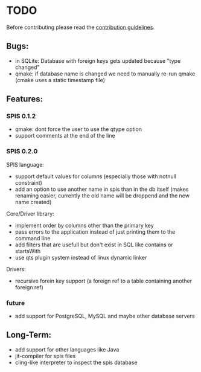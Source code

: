 # TODO

Before contributing please read the [contribution guidelines](./Contribution.md).

## Bugs:

- in SQLite: Database with foreign keys gets updated because "type changed"
- qmake: if database name is changed we need to manually re-run qmake (cmake uses a static timestamp file)

## Features:

### SPIS 0.1.2

- qmake: dont force the user to use the qtype option
- support comments at the end of the line

### SPIS 0.2.0

SPIS language:

- support default values for columns (especially those with notnull constraint)
- add an option to use another name in spis than in the db itself (makes renaming easier,
  currently the old name will be droppend and the new name created)

Core/Driver library:

- implement order by columns other than the primary key
- pass errors to the application instead of just printing them to the command line
- add filters that are usefull but don't exist in SQL like contains or startsWith
- use qts plugin system instead of linux dynamic linker

Drivers:

- recursive forein key support (a foreign ref to a table containing another foreign ref)


### future

- add support for PostgreSQL, MySQL and maybe other database servers


## Long-Term:

- add support for other languages like Java
- jit-compiler for spis files
- cling-like interpreter to inspect the spis database
